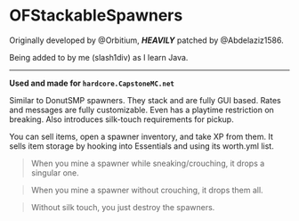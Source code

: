 # OFStackableSpawners
Originally developed by @Orbitium, ***HEAVILY*** patched by @Abdelaziz1586.

Being added to by me (slash1div) as I learn Java.

---

**Used and made for `hardcore.CapstoneMC.net`**

Similar to DonutSMP spawners. They stack and are fully GUI based.
Rates and messages are fully customizable. Even has a playtime restriction on breaking.
Also introduces silk-touch requirements for pickup.

You can sell items, open a spawner inventory, and take XP from them.
It sells item storage by hooking into Essentials and using its worth.yml list.

> When you mine a spawner while sneaking/crouching, it drops a singular one.

> When you mine a spawner without crouching, it drops them all.

> Without silk touch, you just destroy the spawners.
